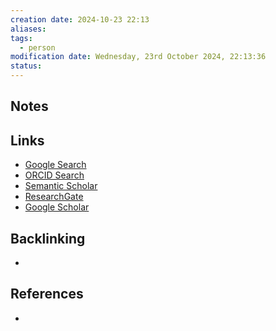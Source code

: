 ```yaml
---
creation date: 2024-10-23 22:13
aliases: 
tags:
  - person
modification date: Wednesday, 23rd October 2024, 22:13:36
status:
---
```


## Notes

## Links

- [Google Search](https://www.google.com/search?q=David+Hilbert)
- [ORCID Search](https://orcid.org/orcid-search/search?searchQuery=David%20Hilbert)
- [Semantic Scholar](https://www.semanticscholar.org/search?q=David%20Hilbert&sort=relevance)
- [ResearchGate](https://www.researchgate.net/search?q=David%20Hilbert)
- [Google Scholar](https://scholar.google.com/scholar?q=David+Hilbert)

## Backlinking
+ 

## References
+ 
